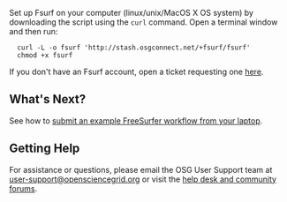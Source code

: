 [title]: - "Setting up Fsurf on Your Computer"

Set up Fsurf on your computer (linux/unix/MacOS X OS system) by downloading the script using the `curl` command. Open a terminal window and then run:

      curl -L -o fsurf 'http://stash.osgconnect.net/+fsurf/fsurf'
      chmod +x fsurf 

If you don't have an Fsurf account, open a ticket requesting one [here](https://support.opensciencegrid.org/support/tickets/new). 

## What's Next? 

See how to [submit an example FreeSurfer workflow from your laptop]( https://support.opensciencegrid.org/solution/articles/12000008490-anlysis-of-a-brain-mri-scan).

## Getting Help
For assistance or questions, please email the OSG User Support team  at [user-support@opensciencegrid.org](mailto:user-support@opensciencegrid.org) or visit the [help desk and community forums](http://support.opensciencegrid.org).
